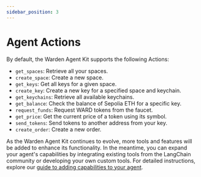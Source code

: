 ```yaml
---
sidebar_position: 3
---
```


# Agent Actions

By default, the Warden Agent Kit supports the following Actions:

- `get_spaces`: Retrieve all your spaces.
- `create_space`: Create a new space.
- `get_keys`: Get all keys for a given space.
- `create_key`: Create a new key for a specified space and keychain.
- `get_keychains`: Retrieve all available keychains.
- `get_balance`: Check the balance of Sepolia ETH for a specific key.
- `request_funds`: Request WARD tokens from the faucet.
- `get_price`: Get the current price of a token using its symbol.
- `send_tokens`: Send tokens to another address from your key.
- `create_order`: Create a new order.

As the Warden Agent Kit continues to evolve, more tools and features will be added to enhance its functionality. In the meantime, you can expand your agent's capabilities by integrating existing tools from the LangChain community or developing your own custom tools. For detailed instructions, explore our [guide to adding capabilities to your agent](/build-an-agent/warden-agent-kit/add-agent-capabilities).
